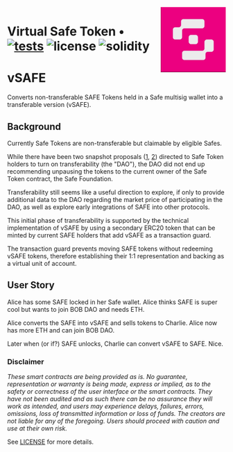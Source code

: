 <img align="right" width="150" height="150" top="100" src="./public/readme.png">

# Virtual Safe Token • [![tests](https://github.com/refcell/femplate/actions/workflows/ci.yml/badge.svg?label=tests)](https://github.com/refcell/femplate/actions/workflows/ci.yml) ![license](https://img.shields.io/github/license/refcell/femplate?label=license) ![solidity](https://img.shields.io/badge/solidity-^0.8.19-lightgrey)

# vSAFE

Converts non-transferable SAFE Tokens held in a Safe multisig wallet into a transferable version (vSAFE).

## Background

Currently Safe Tokens are non-transferable but claimable by eligible Safes.

While there have been two snapshot proposals ([1](https://snapshot.org/#/safegov.eth/proposal/0xe72815c4eef26024868ee77af637c96ad0b844df4957b969d8ca04fca67094f7), [2](https://snapshot.org/#/safe.eth/proposal/0x1b48a83c44e323275a605b244a05bde89918fb9ec86be7bb83792eb26e544441)) directed to Safe Token holders to turn on transferability (the "DAO"), the DAO did not end up recommending unpausing the tokens to the current owner of the Safe Token contract, the Safe Foundation.

Transferability still seems like a useful direction to explore, if only to provide additional data to the DAO regarding the market price of participating in the DAO, as well as explore early integrations of SAFE into other protocols.

This initial phase of transferability is supported by the technical implementation of vSAFE by using a secondary ERC20 token that can be minted by current SAFE holders that add vSAFE as a transaction guard.

The transaction guard prevents moving SAFE tokens without redeeming vSAFE tokens, therefore establishing their 1:1 representation and backing as a virtual unit of account.

## User Story

Alice has some SAFE locked in her Safe wallet. Alice thinks SAFE is super cool but wants to join BOB DAO and needs ETH.

Alice converts the SAFE into vSAFE and sells tokens to Charlie. Alice now has more ETH and can join BOB DAO.

Later when (or if?) SAFE unlocks, Charlie can convert vSAFE to SAFE. Nice.

### Disclaimer

_These smart contracts are being provided as is. No guarantee, representation or warranty is being made, express or implied, as to the safety or correctness of the user interface or the smart contracts. They have not been audited and as such there can be no assurance they will work as intended, and users may experience delays, failures, errors, omissions, loss of transmitted information or loss of funds. The creators are not liable for any of the foregoing. Users should proceed with caution and use at their own risk._

See [LICENSE](./LICENSE) for more details.
